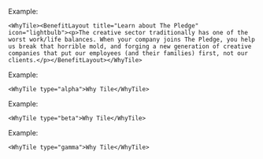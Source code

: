 Example:

	<WhyTile><BenefitLayout title="Learn about The Pledge" icon="lightbulb"><p>The creative sector traditionally has one of the worst work/life balances. When your company joins The Pledge, you help us break that horrible mold, and forging a new generation of creative companies that put our employees (and their families) first, not our clients.</p></BenefitLayout></WhyTile>

Example:

	<WhyTile type="alpha">Why Tile</WhyTile>

Example:

	<WhyTile type="beta">Why Tile</WhyTile>

Example:

	<WhyTile type="gamma">Why Tile</WhyTile>
